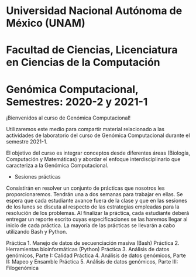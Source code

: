 # Universidad Nacional Autónoma de México (UNAM)
# Facultad de Ciencias, Licenciatura en Ciencias de la Computación
# Genómica Computacional, Semestres: 2020-2 y 2021-1

¡Bienvenidos al curso de Genómica Computacional!

Utilizaremos este medio para compartir material relacionado a las actividades de laboratorio del curso de Genómica Computacional durante el semestre 2021-1. 

El objetivo del curso es integrar conceptos desde diferentes áreas (Biología, Computación y Matemáticas) y abordar el enfoque interdisciplinario que caracteriza a la Genómica Computacional. 

+ Sesiones prácticas

Consistirán en resolver un conjunto de prácticas que nosotros les proporcionaremos. Tendrán una a dos semanas para trabajar en ellas. Se espera que cada estudiante avance fuera de la clase y que en las sesiones de los lunes se discuta al respecto de las estrategias empleadas para la resolución de los problemas. Al finalizar la práctica, cada estudiante deberá entregar un reporte escrito cuyas especificaciones se las haremos llegar al inicio de cada práctica. La mayoría de las prácticas se llevarán a cabo utilizando Bash y Python. 

Práctica 1. Manejo de datos de secuenciación masiva (Bash) 
Práctica 2. Herramientas bioinformáticas (Python)
Práctica 3. Análisis de datos genómicos, Parte I: Calidad
Práctica 4. Análisis de datos genómicos, Parte II: Mapeo y Ensamble 
Práctica 5. Análisis de datos genómicos, Parte III: Filogenómica

